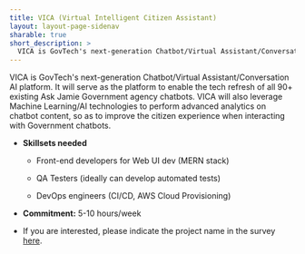 ```yaml
---
title: VICA (Virtual Intelligent Citizen Assistant)
layout: layout-page-sidenav
sharable: true
short_description: >
  VICA is GovTech's next-generation Chatbot/Virtual Assistant/Conversation AI platform.
---
```


VICA is GovTech's next-generation Chatbot/Virtual Assistant/Conversation AI platform. It will serve as the platform to enable the tech refresh of all 90+ existing Ask Jamie Government agency chatbots. VICA will also leverage Machine Learning/AI technologies to perform advanced analytics on chatbot content, so as to improve the citizen experience when interacting with Government chatbots.

- **Skillsets needed**

  - Front-end developers for Web UI dev (MERN stack)

  - QA Testers (ideally can develop automated tests)

  - DevOps engineers (CI/CD, AWS Cloud Provisioning)

- **Commitment:** 5-10 hours/week

- If you are interested, please indicate the project name in the survey [here](https://go.gov.sg/govtech-volunteers).
